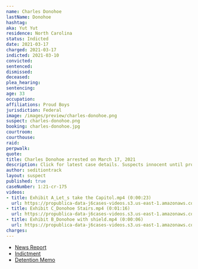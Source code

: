 ```yaml
---
name: Charles Donohoe
lastName: Donohoe
hashtag:
aka: Yut Yut
residence: North Carolina
status: Indicted
date: 2021-03-17
charged: 2021-03-17
indicted: 2021-03-10
convicted:
sentenced:
dismissed:
deceased:
plea_hearing:
sentencing:
age: 33
occupation:
affiliations: Proud Boys
jurisdiction: Federal
image: /images/preview/charles-donohoe.png
suspect: charles-donohoe.png
booking: charles-donohoe.jpg
courtroom:
courthouse:
raid:
perpwalk:
quote:
title: Charles Donohoe arrested on March 17, 2021
description: Click for latest case details. Suspects innocent until proven guilty.
author: seditiontrack
layout: suspect
published: true
caseNumber: 1:21-cr-175
videos:
- title: Exhibit A_Let_s take the Capitol.mp4 (0:00:23)
  url: https://propublica-data-j6cases-videos.s3.us-east-1.amazonaws.com/951e14e0ce2c013960702cde48001122.mp4
- title: Exhibit C_Donohoe Stairs.mp4 (0:01:16)
  url: https://propublica-data-j6cases-videos.s3.us-east-1.amazonaws.com/97be2ad0ce2c013960702cde48001122.mp4
- title: Exhibit B_Donohoe with shield.mp4 (0:00:06)
  url: https://propublica-data-j6cases-videos.s3.us-east-1.amazonaws.com/9496ade0ce2c013960702cde48001122.mp4
charges:
---
```

- [News Report](https://greensboro.com/news/local/crime-and-courts/winston-salem-proud-boys-leader-charged-in-jan-6-capitol-riot-charles-donohoe-was-arrested/article_ab06b989-7bcf-5ce7-a060-d530e7949112.html)
- [Indictment](https://www.justice.gov/usao-dc/case-multi-defendant/file/1377586/download)
- [Detention Memo](https://extremism.gwu.edu/sites/g/files/zaxdzs2191/f/Charles%20Donohoe%20Government%20Memorandum%20in%20Support%20of%20Pre-trial%20Detention.pdf)
